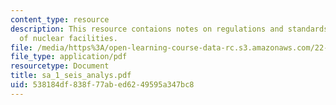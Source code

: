 ```yaml
---
content_type: resource
description: This resource contaions notes on regulations and standards for design
  of nuclear facilities.
file: /media/https%3A/open-learning-course-data-rc.s3.amazonaws.com/22-314j-structural-mechanics-in-nuclear-power-technology-fall-2006/538184df838f77abed6249595a347bc8_sa_1_seis_analys.pdf
file_type: application/pdf
resourcetype: Document
title: sa_1_seis_analys.pdf
uid: 538184df-838f-77ab-ed62-49595a347bc8
---
```

